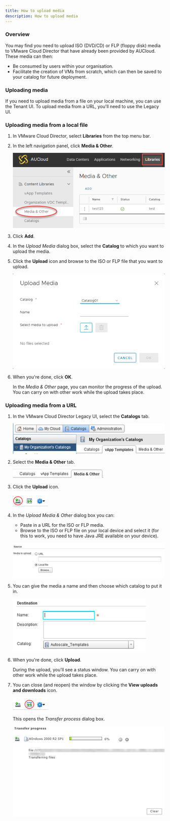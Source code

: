 ```yaml
---
title: How to upload media
description: How to upload media
---
```


### Overview

You may find you need to upload ISO (DVD/CD) or FLP (floppy disk) media to VMware Cloud Director that have already been provided by AUCloud. These media can then:

- Be consumed by users within your organisation.
- Facilitate the creation of VMs from scratch, which can then be saved to your catalog for future deployment.

### Uploading media

If you need to upload media from a file on your local machine, you can use the Tenant UI. To upload media from a URL, you'll need to use the Legacy UI.

### Uploading media from a local file

1. In VMware Cloud Director, select **Libraries** from the top menu bar.

1. In the left navigation panel, click **Media & Other**.

    ![Media And Other](./assets/media_and_other.png)

1. Click **Add**.

1. In the _Upload Media_ dialog box, select the **Catalog** to which you want to upload the media.

1. Click the **Upload** icon and browse to the ISO or FLP file that you want to upload.

    ![Upload Media](./assets/upload_media.png)

1. When you're done, click **OK**.

    In the _Media & Other_ page, you can monitor the progress of the upload. You can carry on with other work while the upload takes place.

### Uploading media from a URL

1. In the VMware Cloud Director Legacy UI, select the **Catalogs** tab.

    ![Catalogs Tab](./assets/catalogs_tab.png)

1. Select the **Media & Other** tab.

    ![Catalogs Tab](./assets/media_and_other_tab.png)

1. Click the **Upload** icon.

    ![Upload Icon](./assets/upload_icon.png)

1. In the _Upload Media & Other_ dialog box you can:

    - Paste in a URL for the ISO or FLP media.
    - Browse to the ISO or FLP file on your local device and select it (for this to work, you need to have Java JRE available on your device).

    ![Media To Upload](./assets/media_to_upload.png)

1. You can give the media a name and then choose which catalog to put it in.

    ![Media Name](./assets/media_name.png)

1. When you're done, click **Upload**.

    During the upload, you'll see a status window. You can carry on with other work while the upload takes place.

1. You can close (and reopen) the window by clicking the **View uploads and downloads** icon.

    ![Uploads Icon](./assets/uploads_icon.png)

    This opens the _Transfer process_ dialog box.

    ![Transfer Progress](./assets/transfer_progress.png)
